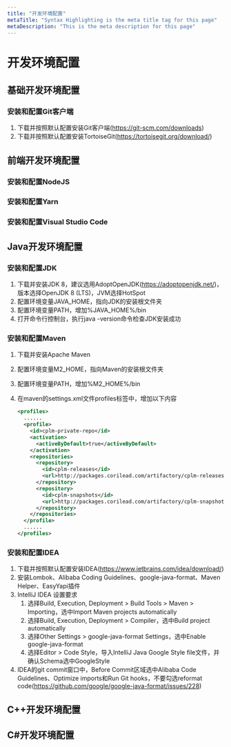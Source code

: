 ```yaml
---
title: "开发环境配置"
metaTitle: "Syntax Highlighting is the meta title tag for this page"
metaDescription: "This is the meta description for this page"
---
```

# 开发环境配置

## 基础开发环境配置

### 安装和配置Git客户端

1. 下载并按照默认配置安装Git客户端(https://git-scm.com/downloads)
2. 下载并按照默认配置安装TortoiseGit(https://tortoisegit.org/download/)



## 前端开发环境配置

### 安装和配置NodeJS



### 安装和配置Yarn



### 安装和配置Visual Studio Code



## Java开发环境配置

### 安装和配置JDK

1. 下载并安装JDK 8，建议选用AdoptOpenJDK(https://adoptopenjdk.net/)，版本选择OpenJDK 8 (LTS)，JVM选择HotSpot
2. 配置环境变量JAVA_HOME，指向JDK的安装根文件夹
3. 配置环境变量PATH，增加%JAVA_HOME%/bin
4. 打开命令行控制台，执行java -version命令检查JDK安装成功

### 安装和配置Maven

1. 下载并安装Apache Maven

2. 配置环境变量M2_HOME，指向Maven的安装根文件夹

3. 配置环境变量PATH，增加%M2_HOME%/bin

4. 在maven的settings.xml文件profiles标签中，增加以下内容

   ```xml
   <profiles>
     ......
     <profile>
       <id>cplm-private-repo</id>
       <activation>
         <activeByDefault>true</activeByDefault>
       </activation>
       <repositories>
         <repository>
           <id>cplm-releases</id>
           <url>http://packages.corilead.com/artifactory/cplm-releases</url>
         </repository>
         <repository>
           <id>cplm-snapshots</id>
           <url>http://packages.corilead.com/artifactory/cplm-snapshots</url>
         </repository>
       </repositories>
     </profile>
     ......
   </profiles>
   ```

### 安装和配置IDEA

1. 下载并按照默认配置安装IDEA(https://www.jetbrains.com/idea/download/)
2. 安装Lombok、Alibaba Coding Guidelines、google-java-format、Maven Helper、EasyYapi插件
3. IntelliJ IDEA 设置要求
   1. 选择Build, Execution, Deployment > Build Tools > Maven > Importing，选中Import Maven projects automatically
   2. 选择Build, Execution, Deployment > Compiler，选中Build project automatically
   3. 选择Other Settings > google-java-format Settings，选中Enable google-java-format
   4. 选择Editor > Code Style，导入IntelliJ Java Google Style file文件，并确认Schema选中GoogleStyle
4.  IDEA的git commit窗口中，Before Commit区域选中Alibaba Code Guidelines、Optimize imports和Run Git hooks，不要勾选reformat code(https://github.com/google/google-java-format/issues/228)

## C++开发环境配置



## C#开发环境配置


